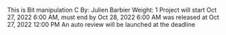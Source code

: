 This is Bit manipulation C By: Julien Barbier Weight: 1 Project will start Oct 27, 2022 6:00 AM, must end by Oct 28, 2022 6:00 AM was released at Oct 27, 2022 12:00 PM An auto review will be launched at the deadline
